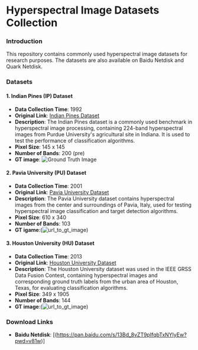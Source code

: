 # Hyperspectral Image Datasets Collection

### Introduction
This repository contains commonly used hyperspectral image datasets for research purposes. The datasets are also available on Baidu Netdisk and Quark Netdisk.

### Datasets
#### 1. Indian Pines (IP) Dataset
- **Data Collection Time**: 1992
- **Original Link**: [Indian Pines Dataset](http://www.ehu.eus/ccwintco/index.php?title=Hyperspectral_Remote_Sensing_Scenes#Indian_Pines)
- **Description**: The Indian Pines dataset is a commonly used benchmark in hyperspectral image processing, containing 224-band hyperspectral images from Purdue University's agricultural site in Indiana. It is used to test the performance of classification algorithms.
- **Pixel Size**: 145 x 145
- **Number of Bands**: 200 (pre)
- **GT image**: ![Ground Truth Image](https://production-media.paperswithcode.com/datasets/Indian_Pines-0000000500-cc013448_8g6nORw.jpg)

#### 2. Pavia University (PU) Dataset
- **Data Collection Time**: 2001
- **Original Link**: [Pavia University Dataset](http://www.ehu.eus/ccwintco/index.php?title=Hyperspectral_Remote_Sensing_Scenes#Pavia_University)
- **Description**: The Pavia University dataset contains hyperspectral images from the center and surroundings of Pavia, Italy, used for testing hyperspectral image classification and target detection algorithms.
- **Pixel Size**: 610 x 340
- **Number of Bands**: 103
- **GT igame**:(![url_to_gt_image](https://www.ehu.eus/ccwintco/uploads/thumb/e/e8/PaviaU_gt.png/300px-PaviaU_gt.png))

#### 3. Houston University (HU) Dataset
- **Data Collection Time**: 2013
- **Original Link**: [Houston University Dataset](https://hyperspectral.ee.uh.edu/?page_id=459)
- **Description**: The Houston University dataset was used in the IEEE GRSS Data Fusion Contest, containing hyperspectral images and corresponding ground truth labels from the urban area of Houston, Texas, for evaluating classification algorithms.
- **Pixel Size**: 349 x 1905
- **Number of Bands**: 144
- **GT image**:(![url_to_gt_image](https://production-media.paperswithcode.com/datasets/Screen_Shot_2021-01-27_at_9.46.45_PM.png))

### Download Links
- **Baidu Netdisk**: [(https://pan.baidu.com/s/13Bd_8vZT9pIfqbTxNYlyEw?pwd=v81w)]
